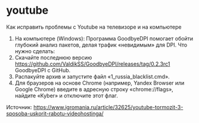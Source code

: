 # youtube
Как исправить проблемы с Youtube на телевизоре и на компьютере
1. На компьютере (Windows):
Программа GoodbyeDPI помогает обойти глубокий анализ пакетов, делая трафик «невидимым» для DPI.
Что нужно сделать:
1. Скачайте последнюю версию https://github.com/ValdikSS/GoodbyeDPI/releases/tag/0.2.3rc1 GoodbyeDPI с GitHub.
2. Распакуйте архив и запустите файл «1_russia_blacklist.cmd».
3. Для браузеров на основе Chrome (например, Yandex Browser или Google Chrome) введите в адресную строку «chrome://flags», найдите «Kyber» и отключите этот флаг.

Источник: https://www.igromania.ru/article/32625/youtube-tormozit-3-sposoba-uskorit-rabotu-videohostinga/
 
